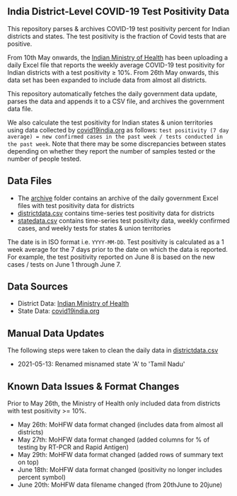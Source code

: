 ## India District-Level COVID-19 Test Positivity Data

This repository parses & archives COVID-19 test positivity percent for Indian districts and states. The test positivity is the fraction of Covid tests that are positive.

From 10th May onwards, the [Indian Ministry of Health](https://www.mohfw.gov.in/) has been uploading a daily Excel file that reports the weekly average COVID-19 test positivity for Indian districts with a test positivity ≥ 10%. From 26th May onwards, this data set has been expanded to include data from almost all districts.

This repository automatically fetches the daily government data update, parses the data and appends it to a CSV file, and archives the government data file.

We also calculate the test positivity for Indian states & union territories using data collected by [covid19india.org](https://github.com/covid19india/api) as follows: `test positivity (7 day average) = new confirmed cases in the past week / tests conducted in the past week`. Note that there may be some discrepancies between states depending on whether they report the number of samples tested or the number of people tested.

## Data Files

- The [archive](https://github.com/aatishb/indiatestpositivitydata/tree/main/archive) folder contains an archive of the daily government Excel files with test positivity data for districts
- [districtdata.csv](https://github.com/aatishb/indiatestpositivitydata/blob/main/districtdata.csv) contains time-series test positivity data for districts
- [statedata.csv](https://github.com/aatishb/indiatestpositivitydata/blob/main/statedata.csv) contains time-series test positivity data, weekly confirmed cases, and weekly tests for states & union territories

The date is in ISO format i.e. `YYYY-MM-DD`. Test positivity is calculated as a 1 week average for the 7 days prior to the date on which the data is reported. For example, the test positivity reported on June 8 is based on the new cases / tests on June 1 through June 7.

## Data Sources
- District Data: [Indian Ministry of Health](https://www.mohfw.gov.in/)
- State Data: [covid19india.org](https://api.covid19india.org/)
 
## Manual Data Updates

The following steps were taken to clean the daily data in [districtdata.csv](https://github.com/aatishb/indiatestpositivitydata/blob/main/districtdata.csv)

- 2021-05-13: Renamed misnamed state 'A' to 'Tamil Nadu'

## Known Data Issues & Format Changes

Prior to May 26th, the Ministry of Health only included data from districts with test positivity >= 10%.

- May 26th: MoHFW data format changed (includes data from almost all districts)
- May 27th: MoHFW data format changed (added columns for % of testing by RT-PCR and Rapid Antigen)
- May 29th: MoHFW data format changed (added rows of summary text on top)
- June 18th: MoHFW data format changed (positivity no longer includes percent symbol)
- June 20th: MoHFW data filename changed (from 20thJune to 20june)
